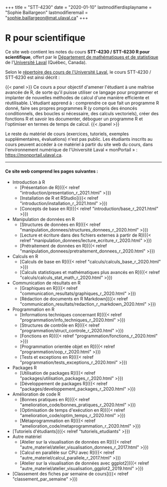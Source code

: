 +++
title = "STT-4230"
date = "2020-01-10"
lastmodifierdisplayname = "Sophie Baillargeon"
lastmodifieremail = "sophie.baillargeon@mat.ulaval.ca"
+++

# R pour scientifique

Ce site web contient les notes du cours **STT-4230 / STT-6230 R pour scientifique**, offert par le [Département de mathématiques et de statistique](https://www.mat.ulaval.ca/accueil/) de l'[Université Laval](https://www.ulaval.ca/) (Québec, Canada).

Selon le [répertoire des cours de l'Université Laval](https://www.ulaval.ca/les-etudes/cours/repertoire/detailsCours/stt-4230-r-pour-scientifique.html), le cours STT-4230 / STT-6230 est ainsi décrit :

{{< panel >}}
Ce cours a pour objectif d'amener l'étudiant à une maîtrise avancée de R, de sorte qu'il puisse utiliser ce langage pour programmer et implanter de nouvelles méthodes de calcul d'une manière efficiente et réutilisable. L'étudiant apprend à : comprendre ce que fait un programme R donné, faire ses propres programmes R (y compris des énoncés conditionnels, des boucles si nécessaire, des calculs vectoriels), créer des fonctions R et savoir les documenter, déboguer un programme R et l'optimiser en termes de temps de calcul.
{{< /panel >}}

Le reste du matériel de cours (exercices, tutoriels, exemples supplémentaires, évaluations) n'est pas public. Les étudiants inscrits au cours peuvent accéder à ce matériel à partir du site web du cours, dans l'environnement numérique de l'Université Laval «&nbsp;monPortail&nbsp;» : https://monportail.ulaval.ca.

***

#### Ce site web comprend les pages suivantes : 

* Introduction à R
    * [Présentation de R]({{< relref "introduction/presentation_r_2021.html" >}})
    * [Installation de R et RStudio]({{< relref "introduction/installation_r_2021.html" >}})
    * [Concepts de base en R]({{< relref "introduction/base_r_2021.html" >}})
* Manipulation de données en R
    * [Structures de données en R]({{< relref "manipulation_donnees/structures_donnees_r_2020.html" >}})
    * [Lecture et écriture dans des fichiers externes à partir de R]({{< relref "manipulation_donnees/lecture_ecriture_r_2020.html" >}})
    * [Prétraitement de données en R]({{< relref "manipulation_donnees/pretraitement_donnees_r_2020.html" >}})
* Calculs en R
    * [Calculs de base en R]({{< relref "calculs/calculs_base_r_2020.html" >}})
    * [Calculs statistiques et mathématiques plus avancés en R]({{< relref "calculs/calculs_stat_math_r_2020.html" >}})
* Communication de résultats en R
    * [Graphiques en R]({{< relref "communication_resultats/graphiques_r_2020.html" >}})
    * [Rédaction de documents en R Markdown]({{< relref "communication_resultats/redaction_r_markdown_2020.html" >}})
* Programmation en R
    * [Informations techniques concernant R]({{< relref "programmation/info_techniques_r_2020.html" >}})
    * [Structures de contrôle en R]({{< relref "programmation/struct_controle_r_2020.html" >}})
    * [Fonctions en R]({{< relref "programmation/fonctions_r_2020.html" >}})
    * [Programmation orientée objet en R]({{< relref "programmation/oop_r_2020.html" >}})
    * [Tests et exceptions en R]({{< relref "programmation/tests_exceptions_r_2020.html" >}})
* Packages R
    * [Utilisation de packages R]({{< relref "packages/utilisation_packages_r_2020.html" >}})
    * [Développement de packages R]({{< relref "packages/developpement_packages_r_2020.html" >}})
* Amélioration de code R
    * [Bonnes pratiques en R]({{< relref "amelioration_code/bonnes_pratiques_r_2020.html" >}})
    * [Optimisation de temps d'exécution en R]({{< relref "amelioration_code/optim_temps_r_2020.html" >}})
    * [Métaprogrammation en R]({{< relref "amelioration_code/metaprogrammation_r_2020.html" >}})
* [Tutoriels d'étudiants]({{< relref "tutoriels_etudiants" >}})
* Autre matériel
    * [Atelier sur la visualisation de données en R]({{< relref "autre_materiel/atelier_visualisation_donnees_r_2017.html" >}})
    * [Calcul en parallèle sur CPU avec R]({{< relref "autre_materiel/calcul_parallele_r_2017.html" >}})
    * [Atelier sur la visualisation de données avec ggplot2]({{< relref "autre_materiel/atelier_visualisation_ggplot2_2019.html" >}})
* [Classement des fiches par semaine de cours]({{< relref "classement_par_semaine" >}})



